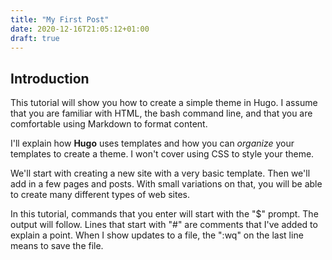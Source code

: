 ```yaml
---
title: "My First Post"
date: 2020-12-16T21:05:12+01:00
draft: true
---
```




## Introduction

This tutorial will show you how to create a simple theme in Hugo. I assume that you are familiar with HTML, the bash command line, and that you are comfortable using Markdown to format content.     



I'll explain how **Hugo** uses templates and how you can *organize* your templates to create a theme. I won't cover using CSS to style your theme.

We'll start with creating a new site with a very basic template. Then we'll add in a few pages and posts. With small variations on that, you will be able to create many different types of web sites.

In this tutorial, commands that you enter will start with the "$" prompt. The output will follow. Lines that start with "#" are comments that I've added to explain a point. When I show updates to a file, the ":wq" on the last line means to save the file.
